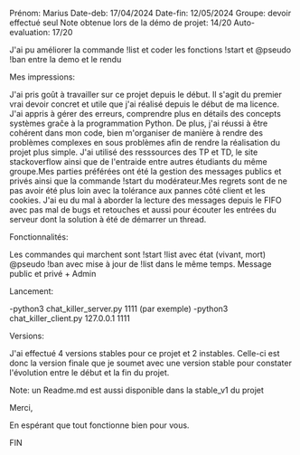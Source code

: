
Prénom: Marius
Date-deb: 17/04/2024
Date-fin: 12/05/2024
Groupe: devoir effectué seul
Note obtenue lors de la démo de projet: 14/20
Auto-evaluation: 17/20

J'ai pu améliorer la commande !list et coder les fonctions !start et @pseudo !ban entre la demo et le rendu

Mes impressions:

J'ai pris goût à travailler sur ce projet depuis le début. Il s'agit du premier vrai devoir concret et utile que j'ai réalisé depuis le début de ma licence. J'ai appris à gérer des erreurs, comprendre plus en détails des concepts systèmes graĉe à la programmation Python.
De plus, j'ai réussi à être cohérent dans mon code, bien m'organiser de manière à rendre des problèmes complexes en sous problèmes afin de rendre la réalisation du projet plus simple.
J'ai utilisé des resssources des TP et TD, le site stackoverflow ainsi que de l'entraide entre autres étudiants du même groupe.Mes parties préférées ont été la gestion des messages publics et privés ainsi que la commande !start du modérateur.Mes regrets sont de ne pas avoir été plus loin avec la tolérance aux pannes  côté client et les cookies.
J'ai eu du mal à aborder la lecture des messages depuis le FIFO avec pas mal de bugs et retouches et aussi pour écouter les entrées du serveur dont la solution à été de démarrer un thread.

Fonctionnalités:

Les commandes qui marchent sont !start !list avec état (vivant, mort) @pseudo !ban avec mise à jour de !list dans le même temps. Message public et privé + Admin

Lancement:

-python3 chat_killer_server.py 1111 (par exemple)
-python3 chat_killer_client.py 127.0.0.1 1111

Versions:

J'ai effectué 4 versions stables pour ce projet et 2 instables.
Celle-ci est donc la version finale que je soumet avec une version stable pour constater l'évolution entre le début et la fin du projet.

Note: un Readme.md est aussi disponible dans la stable_v1 du projet


Merci,

En espérant que tout fonctionne bien pour vous.

FIN



